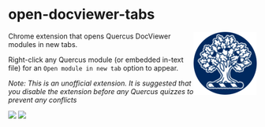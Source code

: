 # open-docviewer-tabs
<img src=assets/icon.png align=right>

Chrome extension that opens Quercus DocViewer modules in new tabs.

Right-click any Quercus module (or embedded in-text file) for an `Open module in new tab` option to appear.

<i>Note: This is an unofficial extension. It is suggested that you disable the extension before any Quercus quizzes to prevent any conflicts</i>

<img src=https://i.imgur.com/Ils0evz.png>
<img src=https://i.imgur.com/XLeFW7O.png>
